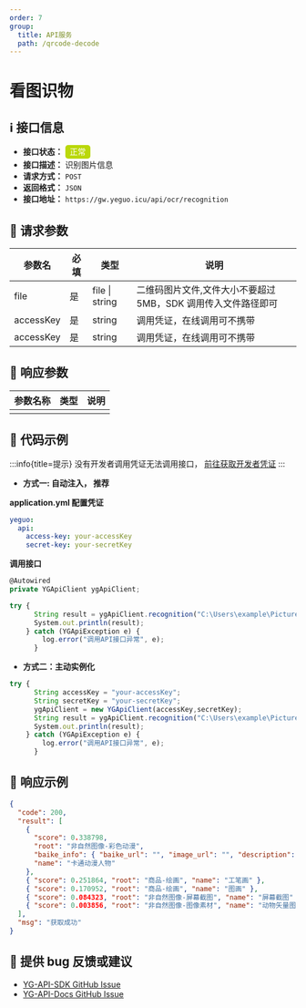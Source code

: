 ```yaml
---
order: 7
group:
  title: API服务
  path: /qrcode-decode
---
```


# 看图识物

## ℹ️ 接口信息

- **接口状态：** <div style="display: inline-block; background-color: #bad80a; color: #fff; padding: 2px; border-radius: 5px; width: 40px; height: 20px; text-align: center; line-height: 20px;">正常</div>
- **接口描述：** 识别图片信息
- **请求方式：** `POST`
- **返回格式：** `JSON`
- **接口地址：** `https://gw.yeguo.icu/api/ocr/recognition`

## 🔢 请求参数

| 参数名    | 必填 | 类型           | 说明                                                          |
| --------- | ---- | -------------- | ------------------------------------------------------------- |
| file      | 是   | file \| string | 二维码图片文件,文件大小不要超过 5MB，SDK 调用传入文件路径即可 |
| accessKey | 是   | string         | 调用凭证，在线调用可不携带                                    |
| accessKey | 是   | string         | 调用凭证，在线调用可不携带                                    |

## 💬 响应参数

| 参数名称 | 类型 | 说明 |
| -------- | ---- | ---- |
|          |      |      |

## 📜 代码示例

:::info{title=提示}
没有开发者调用凭证无法调用接口， <a href="https://api.yeguo.icu/person" target="_blank" rel="noopener noreferrer">前往获取开发者凭证</a>
:::

- **方式一: 自动注入， 推荐**

**application.yml 配置凭证**

```yml
yeguo:
  api:
    access-key: your-accessKey
    secret-key: your-secretKey
```

**调用接口**

```js
@Autowired
private YGApiClient ygApiClient;

try {
      String result = ygApiClient.recognition("C:\Users\example\Pictures\2.jpg");
      System.out.println(result);
    } catch (YGApiException e) {
        log.error("调用API接口异常", e);
      }

```

- **方式二：主动实例化**

```js
try {
      String accessKey = "your-accessKey";
      String secretKey = "your-secretKey";
      ygApiClient = new YGApiClient(accessKey,secretKey);
      String result = ygApiClient.recognition("C:\Users\example\Pictures\2.jpg");
      System.out.println(result);
    } catch (YGApiException e) {
        log.error("调用API接口异常", e);
      }
```

## 📝 响应示例

```json
{
  "code": 200,
  "result": [
    {
      "score": 0.338798,
      "root": "非自然图像-彩色动漫",
      "baike_info": { "baike_url": "", "image_url": "", "description": "" },
      "name": "卡通动漫人物"
    },
    { "score": 0.251864, "root": "商品-绘画", "name": "工笔画" },
    { "score": 0.170952, "root": "商品-绘画", "name": "图画" },
    { "score": 0.084323, "root": "非自然图像-屏幕截图", "name": "屏幕截图" },
    { "score": 0.003856, "root": "非自然图像-图像素材", "name": "动物矢量图" }
  ],
  "msg": "获取成功"
}
```

## 🐞 提供 bug 反馈或建议

- [YG-API-SDK GitHub Issue](https://github.com/ye-guo/yeguo-api-sdk/issues/new/choose)
- [YG-API-Docs GitHub Issue](https://github.com/ye-guo/yeguo-api-docs/issues/new/choose)
